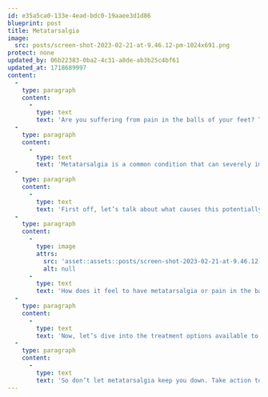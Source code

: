 ```yaml
---
id: e35a5ca0-133e-4ead-bdc0-19aaee3d1d86
blueprint: post
title: Metatarsalgia
image:
  src: posts/screen-shot-2023-02-21-at-9.46.12-pm-1024x691.png
protect: none
updated_by: 06b22383-0ba2-4c31-a8de-ab3b25c4bf61
updated_at: 1718689997
content:
  -
    type: paragraph
    content:
      -
        type: text
        text: 'Are you suffering from pain in the balls of your feet? This pain could be metatarsalgia.'
  -
    type: paragraph
    content:
      -
        type: text
        text: 'Metatarsalgia is a common condition that can severely impact your daily life. But fear not, as we’re here to guide you through the causes, symptoms, and treatment options available to you.'
  -
    type: paragraph
    content:
      -
        type: text
        text: 'First off, let’s talk about what causes this potentially agonizing condition. It can be triggered by a range of factors, including high-impact activities that put enormous pressure on the ball of your foot, ill-fitting footwear that lacks proper arch support, foot deformities like high arches or hammertoes, and aging, which can lead to the thinning of the fat pad in the ball of your foot.'
  -
    type: paragraph
    content:
      -
        type: image
        attrs:
          src: 'asset::assets::posts/screen-shot-2023-02-21-at-9.46.12-pm-1024x691.png'
          alt: null
      -
        type: text
        text: 'How does it feel to have metatarsalgia or pain in the balls of your feet? The most obvious symptom is intense pain and discomfort in the ball of your foot. You may feel like you’re walking on hot coals, or that there’s a rock in your shoe. Additionally, you may experience tingling, numbness, or a feeling that something is stuck in your shoe.'
  -
    type: paragraph
    content:
      -
        type: text
        text: 'Now, let’s dive into the treatment options available to you. Depending on the severity of your condition and the underlying cause, there are several treatments that may help alleviate your pain. Resting and avoiding high-impact activities is crucial in reducing inflammation and easing pain. Applying ice to the affected area can also help reduce swelling and alleviate pain. Footwear with proper arch support and a wide toe box is essential in taking the pressure off the ball of your foot. Custom orthotics or shoe inserts can redistribute pressure and relieve pain. Stretching and strengthening exercises can help improve flexibility and strength in the foot muscles. In severe cases, surgery may be necessary to correct foot deformities.'
  -
    type: paragraph
    content:
      -
        type: text
        text: 'So don’t let metatarsalgia keep you down. Take action today and call us today to determine the underlying cause and develop an effective treatment plan. Get back on your feet and start living your best life again. Call us at {{ business:phone }}.'
---
```

